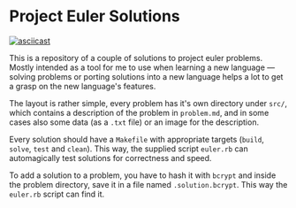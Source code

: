 # Project Euler Solutions

[![asciicast](https://asciinema.org/a/OJ6I04nBYKx6Z1sfbMpMwgrck.png)](https://asciinema.org/a/OJ6I04nBYKx6Z1sfbMpMwgrck)

This is a repository of a couple of solutions to project euler problems. Mostly
intended as a tool for me to use when learning a new language — solving problems
or porting solutions into a new language helps a lot to get a grasp on the new
language's features.

The layout is rather simple, every problem has it's own directory under `src/`,
which contains a description of the problem in `problem.md`, and in some cases
also some data (as a `.txt` file) or an image for the description.

Every solution should have a `Makefile` with appropriate targets (`build`, 
`solve`, `test` and `clean`). This way, the supplied script `euler.rb` can 
automagically test solutions for correctness and speed.

To add a solution to a problem, you have to hash it with `bcrypt` and inside the
problem directory, save it in a file named `.solution.bcrypt`. This way the
`euler.rb` script can find it.
